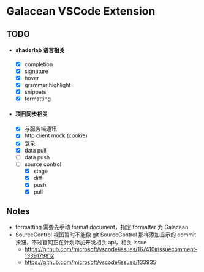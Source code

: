 # Galacean VSCode Extension

## TODO

- #### shaderlab 语言相关

  - [x] completion
  - [x] signature
  - [x] hover
  - [x] grammar highlight
  - [x] snippets
  - [x] formatting

- #### 项目同步相关

  - [x] 与服务端通讯
  - [x] http client mock (cookie)
  - [x] 登录
  - [x] data pull
  - [ ] data push
  - [ ] source control
    - [x] stage
    - [x] diff
    - [x] push
    - [x] pull

## Notes

- formatting 需要先手动 format document，指定 formatter 为 Galacean
- SourceControl 视图暂时不能像 git SourceControl 那样添加显示的 commit 按钮，不过官网正在计划添加开发相关 api，相关 issue
  - https://github.com/microsoft/vscode/issues/167410#issuecomment-1339179812
  - https://github.com/microsoft/vscode/issues/133935
